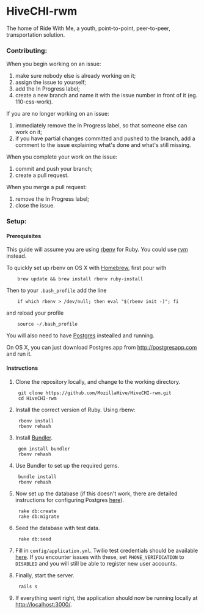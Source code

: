 # HiveCHI-rwm
The home of Ride With Me, a youth, point-to-point, peer-to-peer, transportation solution.


### Contributing:

When you begin working on an issue:

1. make sure nobody else is already working on it;
2. assign the issue to yourself;
2. add the In Progress label;
3. create a new branch and name it with the issue number in front of it (eg. 110-css-work).

If you are no longer working on an issue:

1. immediately remove the In Progress label, so that someone else can work on it;
2. if you have partial changes committed and pushed to the branch, add a comment to the issue explaining what's done and what's still missing.

When you complete your work on the issue:

1. commit and push your branch;
2. create a pull request.

When you merge a pull request:

1. remove the In Progress label;
2. close the issue.


### Setup:

#### Prerequisites

This guide will assume you are using [rbenv](https://github.com/sstephenson/rbenv#installation) for Ruby. You could use [rvm](https://rvm.io/rvm/install) instead.

To quickly set up rbenv on OS X with [Homebrew](http://brew.sh), first pour with

        brew update && brew install rbenv ruby-install

   Then to your `.bash_profile` add the line

        if which rbenv > /dev/null; then eval "$(rbenv init -)"; fi

   and reload your profile

        source ~/.bash_profile


 You will also need to have [Postgres](http://www.postgresql.org) instealled and running.

 On OS X, you can just download Postgres.app from http://postgresapp.com and run it.

#### Instructions

1. Clone the repository locally, and change to the working directory.

        git clone https://github.com/MozillaHive/HiveCHI-rwm.git
        cd HiveCHI-rwm

2. Install the correct version of Ruby. Using rbenv:

        rbenv install
        rbenv rehash

3. Install [Bundler](http://bundler.io).

        gem install bundler
        rbenv rehash

5. Use Bundler to set up the required gems.

        bundle install
        rbenv rehash

6. Now set up the database (if this doesn't work, there are detailed instructions for configuring Postgres [here](https://ridewithmeapp.slack.com/files/kyaroch/F089ZSBJ7/Configuring_Postgres_on_your_local_machine)).

        rake db:create
        rake db:migrate

7. Seed the database with test data.

        rake db:seed

8. Fill in `config/application.yml`. Twilio test credentials should be available [here](https://ridewithmeapp.slack.com/files/omnignorant/F08V5JH2P/Twilio_Test_Credentials). If you encounter issues with these, set `PHONE_VERIFICATION` to `DISABLED` and you will still be able to register new user accounts.

9. Finally, start the server.

        rails s

10. If everything went right, the application should now be running locally at [http://localhost:3000/](http://localhost:3000/).
